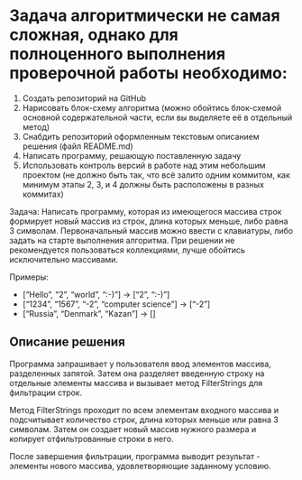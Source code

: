 # Задача алгоритмически не самая сложная, однако для полноценного выполнения проверочной работы необходимо:

1. Создать репозиторий на GitHub
2. Нарисовать блок-схему алгоритма (можно обойтись блок-схемой основной содержательной части, если вы выделяете её в отдельный метод)
3. Снабдить репозиторий оформленным текстовым описанием решения (файл README.md)
4. Написать программу, решающую поставленную задачу
5. Использовать контроль версий в работе над этим небольшим проектом (не должно быть так, что всё залито одним коммитом, как минимум этапы 2, 3, и 4 должны быть расположены в разных коммитах)

Задача: Написать программу, которая из имеющегося массива строк формирует новый массив из строк, длина которых меньше, либо равна 3 символам. Первоначальный массив можно ввести с клавиатуры, либо задать на старте выполнения алгоритма. При решении не рекомендуется пользоваться коллекциями, лучше обойтись исключительно массивами.

Примеры:
- [“Hello”, “2”, “world”, “:-)”] → [“2”, “:-)”]
- [“1234”, “1567”, “-2”, “computer science”] → [“-2”]
- [“Russia”, “Denmark”, “Kazan”] → []


## Описание решения

Программа запрашивает у пользователя ввод элементов массива, разделенных запятой. Затем она разделяет введенную строку на отдельные элементы массива и вызывает метод FilterStrings для фильтрации строк.

Метод FilterStrings проходит по всем элементам входного массива и подсчитывает количество строк, длина которых меньше или равна 3 символам. Затем он создает новый массив нужного размера и копирует отфильтрованные строки в него.

После завершения фильтрации, программа выводит результат - элементы нового массива, удовлетворяющие заданному условию.
